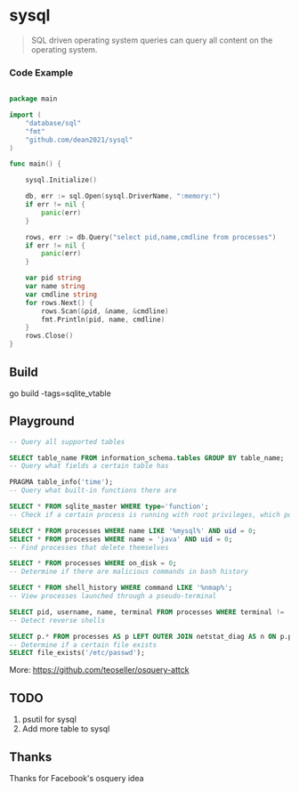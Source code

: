# sysql

>  SQL driven operating system queries can query all content on the operating system.

### Code Example
```go

package main

import (
	"database/sql"
	"fmt"
	"github.com/dean2021/sysql"
)

func main() {

	sysql.Initialize()

	db, err := sql.Open(sysql.DriverName, ":memory:")
	if err != nil {
		panic(err)
	}

	rows, err := db.Query("select pid,name,cmdline from processes")
	if err != nil {
		panic(err)
	}

	var pid string
	var name string
	var cmdline string
	for rows.Next() {
		rows.Scan(&pid, &name, &cmdline)
		fmt.Println(pid, name, cmdline)
	}
	rows.Close()
}

```

## Build

go build -tags=sqlite_vtable

## Playground
```sql
-- Query all supported tables

SELECT table_name FROM information_schema.tables GROUP BY table_name;
-- Query what fields a certain table has

PRAGMA table_info('time');
-- Query what built-in functions there are

SELECT * FROM sqlite_master WHERE type='function';
-- Check if a certain process is running with root privileges, which poses a security risk

SELECT * FROM processes WHERE name LIKE '%mysql%' AND uid = 0;
SELECT * FROM processes WHERE name = 'java' AND uid = 0;
-- Find processes that delete themselves

SELECT * FROM processes WHERE on_disk = 0;
-- Determine if there are malicious commands in bash history

SELECT * FROM shell_history WHERE command LIKE '%nmap%';
-- View processes launched through a pseudo-terminal

SELECT pid, username, name, terminal FROM processes WHERE terminal != '';
-- Detect reverse shells

SELECT p.* FROM processes AS p LEFT OUTER JOIN netstat_diag AS n ON p.pid = n.pid WHERE p.name IN ('sh', 'bash', 'nc') AND n.status = 'ESTABLISHED';
-- Determine if a certain file exists
SELECT file_exists('/etc/passwd');
```
More: https://github.com/teoseller/osquery-attck

## TODO
1. psutil for sysql
2. Add more table to sysql

## Thanks

Thanks for Facebook's osquery idea


